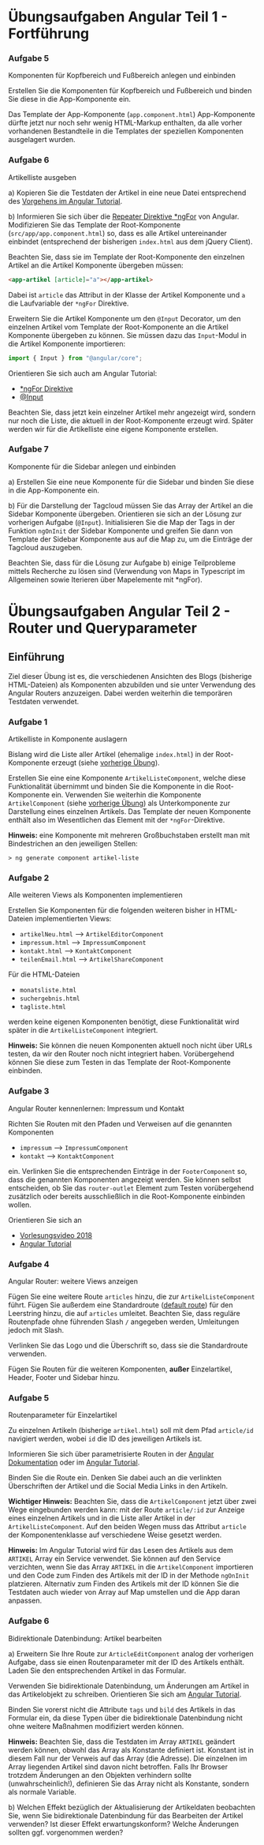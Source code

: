 # Übungsaufgaben Angular Teil 1 - Fortführung

### Aufgabe 5

Komponenten für Kopfbereich und Fußbereich anlegen und einbinden

Erstellen Sie die Komponenten für Kopfbereich und Fußbereich und binden Sie diese in die App-Komponente ein.

Das Template der App-Komponente (`app.component.html`) App-Komponente dürfte jetzt nur noch sehr wenig HTML-Markup enthalten, da alle vorher vorhandenen Bestandteile in die Templates der speziellen Komponenten ausgelagert wurden.

### Aufgabe 6

Artikelliste ausgeben

a) Kopieren Sie die Testdaten der Artikel in eine neue Datei entsprechend des [Vorgehens im Angular Tutorial](https://angular.io/tutorial/toh-pt2#create-mock-heroes).

b) Informieren Sie sich über die [Repeater Direktive \*ngFor](https://blog.angular-university.io/angular-2-ngfor/) von Angular. Modifizieren Sie das Template der Root-Komponente (`src/app/app.component.html`) so, dass es alle Artikel untereinander einbindet (entsprechend der bisherigen `index.html` aus dem jQuery Client).

Beachten Sie, dass sie im Template der Root-Komponente den einzelnen Artikel an die Artikel Komponente übergeben müssen:

```html
<app-artikel [article]="a"></app-artikel>
```

Dabei ist `article` das Attribut in der Klasse der Artikel Komponente und `a` die Laufvariable der `*ngFor` Direktive.

Erweitern Sie die Artikel Komponente um den `@Input` Decorator, um den einzelnen Artikel vom Template der Root-Komponente an die Artikel Komponente übergeben zu können. Sie müssen dazu das `Input`-Modul in die Artikel Komponente importieren:

```typescript
import { Input } from "@angular/core";
```

Orientieren Sie sich auch am Angular Tutorial:

- [\*ngFor Direktive](https://angular.io/tutorial/toh-pt2#list-heroes-with-ngfor)
- [@Input](https://angular.io/tutorial/toh-pt3#add-the-input-hero-property)

Beachten Sie, dass jetzt kein einzelner Artikel mehr angezeigt wird, sondern nur noch die Liste, die aktuell in der Root-Komponente erzeugt wird. Später werden wir für die Artikelliste eine eigene Komponente erstellen.

### Aufgabe 7

Komponente für die Sidebar anlegen und einbinden

a) Erstellen Sie eine neue Komponente für die Sidebar und binden Sie diese in die App-Komponente ein.

b) Für die Darstellung der Tagcloud müssen Sie das Array der Artikel an die Sidebar Komponente übergeben. Orientieren sie sich an der Lösung zur vorherigen Aufgabe (`@Input`). Initialisieren Sie die Map der Tags in der Funktion `ngOnInit` der Sidebar Komponente und greifen Sie dann von Template der Sidebar Komponente aus auf die Map zu, um die Einträge der Tagcloud auszugeben.

Beachten Sie, dass für die Lösung zur Aufgabe b) einige Teilprobleme mittels Recherche zu lösen sind (Verwendung von Maps in Typescript im Allgemeinen sowie Iterieren über Mapelemente mit \*ngFor).

# Übungsaufgaben Angular Teil 2 - Router und Queryparameter

## Einführung

Ziel dieser Übung ist es, die verschiedenen Ansichten des Blogs (bisherige HTML-Dateien) als Komponenten abzubilden und sie unter Verwendung des Angular Routers anzuzeigen. Dabei werden weiterhin die temporären Testdaten verwendet.

### Aufgabe 1

Artikelliste in Komponente auslagern

Bislang wird die Liste aller Artikel (ehemalige `index.html`) in der Root-Komponente erzeugt (siehe [vorherige Übung](https://gitlab.hsrw.eu/lv-fortgeschrittene-programmierung/uebungen/uebungen-v2/uebung-6#aufgabe-6)).

Erstellen Sie eine eine Komponente `ArtikelListeComponent`, welche diese Funktionalität übernimmt und binden Sie die Komponente in die Root-Komponente ein. Verwenden Sie weiterhin die Komponente `ArtikelComponent` (siehe [vorherige Übung](https://gitlab.hsrw.eu/lv-fortgeschrittene-programmierung/uebungen/uebungen-v2/uebung-6#aufgabe-4)) als Unterkomponente zur Darstellung eines einzelnen Artikels. Das Template der neuen Komponente enthält also im Wesentlichen das Element mit der `*ngFor`-Direktive.

**Hinweis:** eine Komponente mit mehreren Großbuchstaben erstellt man mit Bindestrichen an den jeweiligen Stellen:

```
> ng generate component artikel-liste
```

### Aufgabe 2

Alle weiteren Views als Komponenten implementieren

Erstellen Sie Komponenten für die folgenden weiteren bisher in HTML-Dateien implementierten Views:

- `artikelNeu.html` --> `ArtikelEditorComponent`
- `impressum.html` --> `ImpressumComponent`
- `kontakt.html` --> `KontaktComponent`
- `teilenEmail.html` --> `ArtikelShareComponent`

Für die HTML-Dateien

- `monatsliste.html`
- `suchergebnis.html`
- `tagliste.html`

werden keine eigenen Komponenten benötigt, diese Funktionalität wird später in die `ArtikelListeComponent` integriert.

**Hinweis:** Sie können die neuen Komponenten aktuell noch nicht über URLs testen, da wir den Router noch nicht integriert haben. Vorübergehend können Sie diese zum Testen in das Template der Root-Komponente einbinden.

### Aufgabe 3

Angular Router kennenlernen: Impressum und Kontakt

Richten Sie Routen mit den Pfaden und Verweisen auf die genannten Komponenten

- `impressum` --> `ImpressumComponent`
- `kontakt` --> `KontaktComponent`

ein. Verlinken Sie die entsprechenden Einträge in der `FooterComponent` so, dass die genannten Komponenten angezeigt werden. Sie können selbst entscheiden, ob Sie das `router-outlet` Element zum Testen vorübergehend zusätzlich oder bereits ausschließlich in die Root-Komponente einbinden wollen.

Orientieren Sie sich an

- [Vorlesungsvideo 2018](https://youtu.be/hqaKyomb0qQ?t=2784)
- [Angular Tutorial](https://angular.io/tutorial/toh-pt5#routing)

### Aufgabe 4

Angular Router: weitere Views anzeigen

Fügen Sie eine weitere Route `articles` hinzu, die zur `ArtikelListeComponent` führt. Fügen Sie außerdem eine Standardroute ([default route](https://angular.io/guide/router#set-up-redirects)) für den Leerstring hinzu, die auf `articles` umleitet. Beachten Sie, dass reguläre Routenpfade ohne führenden Slash `/` angegeben werden, Umleitungen jedoch mit Slash.

Verlinken Sie das Logo und die Überschrift so, dass sie die Standardroute verwenden.

Fügen Sie Routen für die weiteren Komponenten, **außer** Einzelartikel, Header, Footer und Sidebar hinzu.

### Aufgabe 5

Routenparameter für Einzelartikel

Zu einzelnen Artikeln (bisherige `artikel.html`) soll mit dem Pfad `article/id` navigiert werden, wobei `id` die ID des jeweiligen Artikels ist.

Informieren Sie sich über parametrisierte Routen in der [Angular Dokumentation](https://angular.io/guide/router#route-definition-with-a-parameter) oder im [Angular Tutorial](https://angular.io/tutorial/toh-pt5#add-a-hero-detail-route).

Binden Sie die Route ein. Denken Sie dabei auch an die verlinkten Überschriften der Artikel und die Social Media Links in den Artikeln.

**Wichtiger Hinweis:** Beachten Sie, dass die `ArtikelComponent` jetzt über zwei Wege eingebunden werden kann: mit der Route `article/:id` zur Anzeige eines einzelnen Artikels und in die Liste aller Artikel in der `ArtikelListeComponent`. Auf den beiden Wegen muss das Attribut `article` der Komponentenklasse auf verschiedene Weise gesetzt werden.

**Hinweis:** Im Angular Tutorial wird für das Lesen des Artikels aus dem `ARTIKEL` Array ein Service verwendet. Sie können auf den Service verzichten, wenn Sie das Array `ARTIKEL` in die `ArtikelComponent` importieren und den Code zum Finden des Artikels mit der ID in der Methode `ngOnInit` platzieren. Alternativ zum Finden des Artikels mit der ID können Sie die Testdaten auch wieder von Array auf Map umstellen und die App daran anpassen.

### Aufgabe 6

Bidirektionale Datenbindung: Artikel bearbeiten

a) Erweitern Sie Ihre Route zur `ArticleEditComponent` analog der vorherigen Aufgabe, dass sie einen Routenparameter mit der ID des Artikels enthält. Laden Sie den entsprechenden Artikel in das Formular.

Verwenden Sie bidirektionale Datenbindung, um Änderungen am Artikel in das Artikelobjekt zu schreiben. Orientieren Sie sich am [Angular Tutorial](https://angular.io/tutorial/toh-pt1#edit-the-hero).

Binden Sie vorerst nicht die Attribute `tags` und `bild` des Artikels in das Formular ein, da diese Typen über die bidirektionale Datenbindung nicht ohne weitere Maßnahmen modifiziert werden können.

**Hinweis:** Beachten Sie, dass die Testdaten im Array `ARTIKEL` geändert werden können, obwohl das Array als Konstante definiert ist. Konstant ist in diesem Fall nur der Verweis auf das Array (die Adresse). Die einzelnen im Array liegenden Artikel sind davon nicht betroffen. Falls Ihr Browser trotzdem Änderungen an den Objekten verhindern sollte (unwahrscheinlich!), definieren Sie das Array nicht als Konstante, sondern als normale Variable.

b) Welchen Effekt bezüglich der Aktualisierung der Artikeldaten beobachten Sie, wenn Sie bidirektionale Datenbindung für das Bearbeiten der Artikel verwenden? Ist dieser Effekt erwartungskonform? Welche Änderungen sollten ggf. vorgenommen werden?
